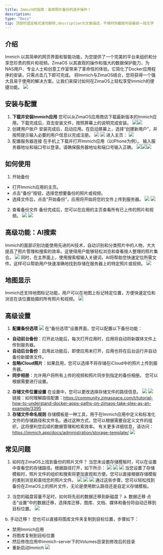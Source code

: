 ```yaml
---
title: Immich的指南：高效照片备份的逐步操作！
description: 
type: "Docs"
tip: 顶部栏固定格式请勿删除,description为文章描述，不填时将截取内容最前一段文字
---
```


## 介绍
Immich 以其简单的网页界面和智能功能，为您提供了一个完美的平台来组织和分享您珍贵的照片和视频。ZimaOS 以其直观的操作和强大的数据保护能力，为NAS用户、专业人士和创意工作室带来了革命性的体验。它简化了Docker应用程序的安装，只需点击几下即可完成。
将Immich与ZimaOS结合，您将获得一个强大且易于使用的解决方案。让我们来探讨如何在ZimaOS上轻松享受Immich的便捷功能。
![](https://manage.icewhale.io/api/static/docs/1730269774466_image.png)
## 安装与配置
1. **下载并安装Immich应用**
您可以从ZimaOS应用商店下载最新版本的Immich应用。下载完成后，双击安装文件，按照屏幕上的说明完成安装。
![](https://manage.icewhale.io/api/static/docs/1730269866832_copyImage.jpeg)![](https://manage.icewhale.io/api/static/docs/1730269868372_copyImage.png)
2. 创建用户账户
安装完成后，启动应用。在启动屏幕上，选择“创建新用户”，并按照提示输入必要的用户信息以完成注册。
![](https://manage.icewhale.io/api/static/docs/1730269926591_image.png)
![](https://manage.icewhale.io/api/static/docs/1730269940085_image.png)
进入主页：
![](https://manage.icewhale.io/api/static/docs/1730269963189_image.png)
3. 配置服务器连接
在手机上下载并打开Immich应用（以iPhone为例）。
输入服务器地址和端口号以登录。请确保服务器地址和端口号输入正确。
![](https://manage.icewhale.io/api/static/docs/1730270062733_copyImage.png)![](https://manage.icewhale.io/api/static/docs/1730270082792_copyImage.jpeg)![](https://manage.icewhale.io/api/static/docs/1730270083467_copyImage.jpeg)
## 如何使用
1. 开始备份
- 打开Immich应用的主页。
- 点击“备份”按钮，选择您想要备份的照片或视频。
- 选择文件后，点击“开始备份”，应用将开始将您的文件上传到服务器。
![](https://manage.icewhale.io/api/static/docs/1730270241632_image.png)
![](https://manage.icewhale.io/api/static/docs/1730270251463_image.png)
2. 查看备份文件
备份完成后，您可以在应用的主页查看所有已上传的照片和视频。
![](https://manage.icewhale.io/api/static/docs/1730270310188_image.png)
![](https://manage.icewhale.io/api/static/docs/1730270325913_image.png)
## 高级功能：AI搜索
Immich的面部识别功能使用先进的AI技术，自动识别和分类照片中的人物，大大提高了照片管理和搜索的效率。这使得用户能够轻松浏览和查看按人整理的照片集合。
![](https://manage.icewhale.io/api/static/docs/1730270365044_image.png)
同时，在主界面上，使用搜索框输入关键词，AI将帮助您快速定位所需文件。这样可以帮助用户快速准确地找到存储在服务器上的特定照片或视频。
![](https://manage.icewhale.io/api/static/docs/1730270384165_image.png)
## 地图显示
Immich还支持地图标记功能，用户可以在地图上标记特定位置，方便快速定位和浏览在该位置拍摄的所有照片和视频。
![](https://manage.icewhale.io/api/static/docs/1730270408893_image.png)
## 高级设置
1. **配置备份选项**
![](https://manage.icewhale.io/api/static/docs/1730270441373_image.png)
在“备份选项”设置界面，您可以配置以下备份功能：
- **自动前台备份**：打开此功能后，每次打开应用时，应用将自动将新媒体文件上传到服务器。
- **自动后台备份**：启用此功能后，即使应用未打开，应用也将在后台运行并自动备份新媒体文件。
- **忽略iCloud照片**：如果启用，您可以选择不将存储在iCloud中的照片上传到服务器。
- **同步相册**：允许用户将所有上传的视频和照片同步到指定的备份相册。
您可以根据需要进行设置。
2. **存储文件位置设置**
在设置中，您可以更改选择存储文件的路径信息。
![](https://manage.icewhale.io/api/static/docs/1730270501295_image.png)
![](https://manage.icewhale.io/api/static/docs/1730270511744_image.png)
链接：如何理解路径配置：https://community.zimaspace.com/t/tutorial-how-to-understand-docker-apps-paths-on-zimaos-take-plex-as-an-example/3395
3. **存储文件命名规则**
存储模板是一种工具，用于在Immich应用中定义和标准化文件的存储路径和文件名。通过这种方式，您可以根据需要自定义文件的组织，这将便利您后续的数据管理和检索效率。
有关更多详细信息，请访问：https://immich.app/docs/administration/storage-template/
![](https://manage.icewhale.io/api/static/docs/1730270568147_image.png)
## 常见问题
1. 如何在ZimaOS上找到备份的照片文件？
当您未设置存储模板时，可以在设置中查看您的存储路径。根据路径打开，如下所示：
![](https://manage.icewhale.io/api/static/docs/1730270615131_image.png)
![](https://manage.icewhale.io/api/static/docs/1730270625991_image.png)
![](https://manage.icewhale.io/api/static/docs/1730270635201_image.png)
当您设置了存储模板时，照片文件的组织和搜索将更加直观和方便。您可以直接根据存储模板的类别浏览和查找您的照片文件。
![](https://manage.icewhale.io/api/static/docs/1730270689535_image.png)
![](https://manage.icewhale.io/api/static/docs/1730270699458_image.png)
![](https://manage.icewhale.io/api/static/docs/1730270702487_image.png)
通过这些步骤，您可以轻松找到备份在ZimaOS上的照片文件，无论是使用默认路径还是自定义存储模板。

2. 当您的磁盘容量不足时，如何将先前的数据迁移到新磁盘？
a. 数据迁移
点击“设置”中的数据迁移，选择库迁移，图库、文档、媒体和备份将自动迁移到目标位置。
![](https://manage.icewhale.io/api/static/docs/1730272017160_image.png)

b. 手动迁移！
您也可以直接将图库文件夹复制到目标位置，步骤如下：
- 禁用Immich应用
- 将图库复制到目标位置
- 然后修改应用中immich-server下的Volumes目录到修改后的目录
- 重新启动Immich
![](https://manage.icewhale.io/api/static/docs/1730271838216_image.png)